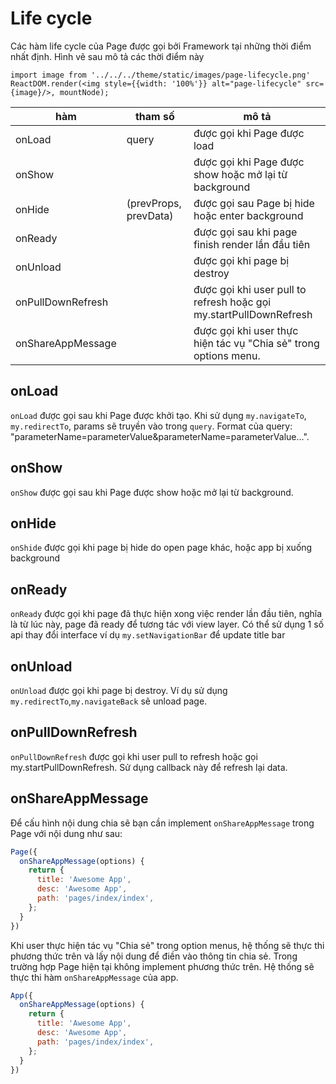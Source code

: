 # Life cycle

Các hàm life cycle của Page được gọi bởi Framework tại những thời điểm nhất định.
Hình vẽ sau mô tả các thời điểm này

```__react
import image from '../../../theme/static/images/page-lifecycle.png'
ReactDOM.render(<img style={{width: '100%'}} alt="page-lifecycle" src={image}/>, mountNode);
```

| hàm               | tham số               | mô tả                                                              |
| ----------------- | --------------------- | ------------------------------------------------------------------ |
| onLoad            | query                 | được gọi khi Page được load                                        |
| onShow            |                       | được gọi khi Page được show hoặc mở lại từ background              |
| onHide            | (prevProps, prevData) | được gọi sau Page bị hide hoặc enter background                    |
| onReady           |                       | được gọi sau khi page finish render lần đầu tiên                   |
| onUnload          |                       | được gọi khi page bị destroy                                       |
| onPullDownRefresh |                       | được gọi khi user pull to refresh hoặc gọi my.startPullDownRefresh |
| onShareAppMessage |                       | được gọi khi user thực hiện tác vụ "Chia sẻ" trong options menu.   |

## onLoad
`onLoad` được gọi sau khi Page được khởi tạo. 
Khi sử dụng `my.navigateTo`, `my.redirectTo`, params sẽ truyền vào trong `query`. Format của query: "parameterName=parameterValue&parameterName=parameterValue...".

## onShow
`onShow` được gọi sau khi Page được show hoặc mở lại từ background.

## onHide
`onShide` được gọi khi page bị hide do open page khác, hoặc app bị xuống background

## onReady
`onReady` được gọi khi page đã thực hiện xong việc render lần đầu tiên, nghĩa là từ lúc này, page đã ready để tương tác với view layer. Có thể sử dụng 1 số api thay đổi interface ví dụ `my.setNavigationBar` để update title bar

## onUnload
`onUnload` được gọi khi page bị destroy. Ví dụ sử dụng `my.redirectTo`,`my.navigateBack` sẽ unload page.

## onPullDownRefresh
`onPullDownRefresh` được gọi khi user pull to refresh hoặc gọi my.startPullDownRefresh. Sử dụng callback này để refresh lại data.

## onShareAppMessage

Để cấu hình nội dung chia sẽ bạn cần implement `onShareAppMessage` trong Page với nội dung như sau:

```js
Page({
  onShareAppMessage(options) {
    return {
      title: 'Awesome App',
      desc: 'Awesome App',
      path: 'pages/index/index',
    };
  }
})

```

Khi user thực hiện tác vụ "Chia sẻ" trong option menus, hệ thống sẽ thực thi phương thức trên và lấy nội dung để điền vào thông tin chia sẻ. Trong trường hợp Page hiện tại không implement phương thức trên.
Hệ thống sẽ thực thi hàm `onShareAppMessage` của app.

```js
App({
  onShareAppMessage(options) {
    return {
      title: 'Awesome App',
      desc: 'Awesome App',
      path: 'pages/index/index',
    };
  }
})

````


